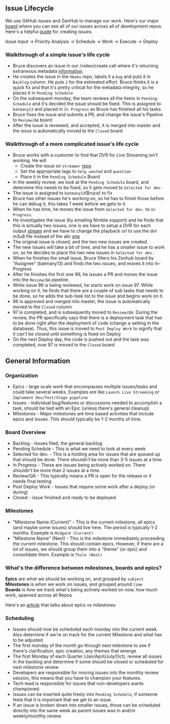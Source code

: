 ## Issue Lifecycle

We use GitHub issues and ZenHub to manage our work.  Here's our major [board](https://github.com/SYNQfm/obaku#boards?repos=83064032,79477666,80748537,81571134,79564980,81447813,84829819,79788970,81179259) where you can see all of our issues across all of development repos.  Here's a helpful [guide](guidelines.md) for creating issues.

Issue Input -> Priority Analysis -> Schedule -> Work -> Execute -> Deploy

### Walkthrough of a simple issue's life cycle

* Bruce discovers an issue in our /video/create call where it's returning extraneous metadata [information](https://github.com/SYNQfm/obaku/issues/601).
* He creates the issue in the `Obaku` repo, labels it a `bug` and puts it in `Backlog` column.  He puts `2` for the estimated effort.  Bruce thinks it is a quick fix and that it's pretty critical for the metadata integrity, so he places it in `Pending Schedule`
* On the subsequent monday, the team reviews all the items in `Pending Schedule` and it's decided the issue should be fixed.  This is assigned to `batmany13` and placed in `In Progress` as Bruce has finished all his tasks.
* Bruce fixes the issue and submits a PR, and change the issue's Pipeline to `Review/QA` board
* After the issue is reviewed, and accepted, it is merged into master and the issue is automatically moved to the `Closed` board

### Walkthrough of a more complicated issue's life cycle

* Bruce works with a customer to find that DVR for Live Streaming isn't working. He will
  * Create the issue on `streamer` [repo](https://github.com/SYNQfm/streamer/issues/75)
  * Set the appropriate tags to `help wanted` and `question`
  * Place it in the `Pending Schedule` Board
* In the weekly review, we look at the `Pending Schedule` board, and determine this needs to be fixed, so it gets moved to `Selected for dev.`
* The issue is assigned to `batmany13`(Bruce) to fix
* Bruce has other issues he's working on, so he has to finish those before he can debug it, this takes 1 week before we gets to it.
* When he has time, he moves the issue from `Selected for dev.` to `In Progress`.
* He investigates the issue (by emailing Nimble support) and he finds that this is actually two issues, one is we have to setup a DVR for each output [stream](https://github.com/SYNQfm/streamer/issues/96) and we have to change the playback url to use the dvr m3u8 file instead of the abr [one](https://github.com/SYNQfm/streamer/issues/97)
* The original issue is closed, and the two new issues are created.
* The new issues will take a bit of time, and he has a smaller issue to work on, so he decides to place the two new issues in `Selected for dev.`
* When he finishes the small issue, Bruce filters his Zenhub board by "Assignee" (batmany13) and finds the two issues, and moves it into In-Progress
* After he finishes the first one 96, he issues a PR and moves the issue into the `Review/QA` pipeline.
* While issue 96 is being reviewed, he starts work on issue 97.  While working on it, he finds that there are a couple of sub tasks that needs to be done, so he adds the sub-task list to the issue and begins work on it.
* 96 is approved and merged into master, the issue is automatically moved to the `Closed` column
* 97 is completed, and is subsequently moved to `Review/QA`.  During the review, the PR specifically says that there is a deployment task that has to be done right after the deployment of code (change a setting in the database).  Thus, this issue is moved to `Post Deploy Work` to signify that it can't be closed until something is fixed on Deploy
* On the next Deploy day, the code is pushed out and the task was completed, now 97 is moved to the `Closed` board

## General Information

### Organization

* Epics - large scale work that encompasses multiple issues/tasks and could take several weeks.  Examples are like `Launch Live Streaming` or `Implement Dev/Test/Stage pipeline`
* Issues - individual bug/features or discussions needed to accomplish a task, should be tied with an Epic (unless there's general cleanup)
* Milestones - Major milestones are time based activities that include epics and issues.  This should typically be 1-2 months of time.

### Board Overview

* Backlog - Issues filed, the general backlog
* Pending Schedule - This is what we need to look at every week
* Selected for dev. - This is a holding area for issues that are queued up that should be done.  There shouldn't be more than 3-5 issues at a time.
* In Progress - These are issues being actively worked on.  There shouldn't be more than 2 issues at a time.
* Review/QA - This typically means a PR is open for the release or it needs final testing
* Post Deploy Work - Issues that require some work after a deploy (or during)
* Closed - issue finished and ready to be deployed

### Milestones

* "Milestone Name (Current)" - This is the current milestone, all epics (and maybe some issues) should live here.  The period is typically 1-2 months.  Example is `Midgard (Current)`
* "Milestone Name" (Next) - This is the milestone immediately proceeding the current milestone.  This should contain epics.  However, if there are a lot of issues, we should group them into a "theme" (or epic) and consolidate them.  Example is `Thule (Next)`

### What's the difference between milestones, boards and epics?

__Epics__ are _what_ we should be working on, and grouped by `subject`    
__Milestones__ is _when_ we work on issues, and grouped around `time`    
__Boards__ is _how_ we track what's being actively worked on now, how much work, spanned across all Repos    

Here's an [article](https://www.zenhub.com/blog/how-to-use-epics-and-milestones/) that talks about epics vs milestones

### Scheduling

* Issues should now be scheduled each monday into the current week.  Also determine if we're on track for the current Milestone and what has to be adjusted
* The first monday of the month go through next milestone to see if there's clarification, epic creation, any themes that emerge
* The first Monday of each Quarter (Jan/April/July/Oct), review all issues in the backlog and determine if some should be closed or scheduled for next milestone review
* Developers are responsible for moving issues into the monthly review session, this means that you have to champion your features.
* Tech-lead is responsible for issues that non-developers wants championed.
* Issues can be inserted quite freely into `Pending Schedule`, if someone feels that it is important that we get to an issue.
* If an issue is broken down into smaller issues, those can be scheduled directly into the same week as parent issues was in and/or weekly/monthly review.